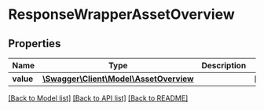 # ResponseWrapperAssetOverview

## Properties
Name | Type | Description | Notes
------------ | ------------- | ------------- | -------------
**value** | [**\Swagger\Client\Model\AssetOverview**](AssetOverview.md) |  | [optional] 

[[Back to Model list]](../README.md#documentation-for-models) [[Back to API list]](../README.md#documentation-for-api-endpoints) [[Back to README]](../README.md)


